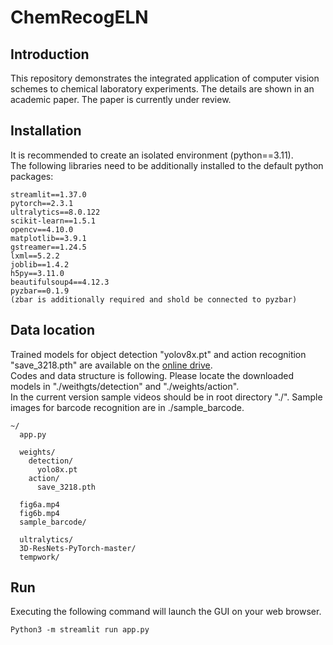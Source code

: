 # ChemRecogELN


## Introduction
This repository demonstrates the integrated application of computer vision schemes to chemical laboratory experiments.
The details are shown in an academic paper. The paper is currently under review.

## Installation
It is recommended to create an isolated environment (python==3.11).  
The following libraries need to be additionally installed to the default python packages:

```commandline
streamlit==1.37.0  
pytorch==2.3.1  
ultralytics==8.0.122  
scikit-learn==1.5.1  
opencv==4.10.0  
matplotlib==3.9.1  
gstreamer==1.24.5  
lxml==5.2.2  
joblib==1.4.2  
h5py==3.11.0   
beautifulsoup4==4.12.3  
pyzbar==0.1.9   
(zbar is additionally required and shold be connected to pyzbar)  
```

## Data location
Trained models for object detection "yolov8x.pt" and action recognition "save_3218.pth" are available on the [online drive](https://drive.google.com/drive/folders/11rnudTBXG4axoF9jx2BLnaM7z9wptjEH?usp=drive_link).  
Codes and data structure is following. Please locate the downloaded models in "./weithgts/detection" and "./weights/action".  
In the current version sample videos should be in root directory "./". Sample images for barcode recognition are in ./sample_barcode.

```commandline
~/
  app.py

  weights/
    detection/
      yolo8x.pt
    action/
      save_3218.pth

  fig6a.mp4
  fig6b.mp4
  sample_barcode/

  ultralytics/
  3D-ResNets-PyTorch-master/
  tempwork/
```

## Run
Executing the following command will launch the GUI on your web browser.

```commandline
Python3 -m streamlit run app.py
```
